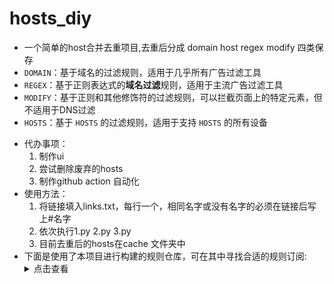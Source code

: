 # hosts_diy
- 一个简单的host合并去重项目,去重后分成 domain host regex modify 四类保存
- `DOMAIN`：基于域名的过滤规则，适用于几乎所有广告过滤工具
- `REGEX`：基于正则表达式的**域名过滤**规则，适用于主流广告过滤工具
- `MODIFY`：基于正则和其他修饰符的过滤规则，可以拦截页面上的特定元素，但不适用于DNS过滤
- `HOSTS`：基于 `HOSTS` 的过滤规则，适用于支持 `HOSTS` 的所有设备
<!-- Badges -->
- 代办事项：
	1. 制作ui
	2. 尝试删除废弃的hosts
	3. 制作github action 自动化
- 使用方法：
	1. 将链接填入links.txt，每行一个，相同名字或没有名字的必须在链接后写上#名字
	2. 依次执行1.py 2.py 3.py
	3. 目前去重后的hosts在cache 文件夹中
- 下面是使用了本项目进行构建的规则仓库，可在其中寻找合适的规则订阅:
	<details>
	<summary>点击查看</summary>
	<ul>
		<li> <a href="https://easylist-downloads.adblockplus.org/easylist.txt" target="_blank" > Easylist </a> </li>
		<li> <a href="https://easylist-downloads.adblockplus.org/easylistchina.txt" target="_blank" > EasylistChina </a> </li>
		<li> <a href="https://easylist-downloads.adblockplus.org/antiadblockfilters.txt" target="_blank" > Antiadblockfilters </a> </li>
		<li> <a href="https://filters.adtidy.org/android/filters/15_optimized.txt" target="_blank" > Adguard DNS optimized </a> </li>
		<li> <a href="https://filters.adtidy.org/extension/ublock/filters/11.txt" target="_blank" > Adguard mobile </a> </li>
		<li> <a href="https://filters.adtidy.org/extension/ublock/filters/224.txt" target="_blank" > Adguard Chinese </a> </li>
		<li><a href="https://github.com/pboymt/Steam520">Steam520</a></li>
		<li><a href="https://github.com/521xueweihan/GitHub520">GitHub520</a></li>
		<li><a href="https://github.com/rentianyu/Ad-set-hosts">Ad-set-hosts</a></li>
		<li><a href="https://github.com/uniartisan/adblock_list">adblock_list</a></li>
		<li><a href="https://github.com/banbendalao/ADgk/">ADgk</a></li>
		<li><a href="https://abp.oisd.nl/basic/">OISD Blocklist Basic</a></li>
		<li><a href="https://github.com/damengzhu/banad/">几十KB的轻量规则</a></li>
		<li><a href="https://github.com/francis-zhao/quarklist">QuarkList</a></li>
		<li><a href="https://github.com/jdlingyu/ad-wars">ad-wars</a></li>
		<li><a href="https://raw.githubusercontent.com/AdguardTeam/FiltersRegistry/master/filters/filter_2_Base/filter.txt">AdGuard Base</a></li>
		<li><a href="https://github.com/TG-Twilight/AWAvenue-Adblock-Rule">AWAvenue-Adblock-Rule</a></li>
		<li><a href="https://github.com/sbwml/halflife-list">halflife-list</a></li>
		<li><a href="https://github.com/Potterli20/hosts">冷莫</a></li>
		<li><a href="https://github.com/ineo6/hosts">GitHub Hosts</a></li>
		<li><a href="https://github.com/zsakvo/AdGuard-Custom-Rule">AdGuard for Android 的 一些自定义规则</a></li>
		<li><a href="https://github.com/neodevpro/neodevhost">neodevhost</a></li>
		<li><a href="https://github.com/lingeringsound/adblock_auto">夕阳醉歌的混合规则</a></li>
		<li><a href="https://github.com/hagezi/dns-blocklists">DNS Blocklists</a></li>
	</ul>
	</details>	
